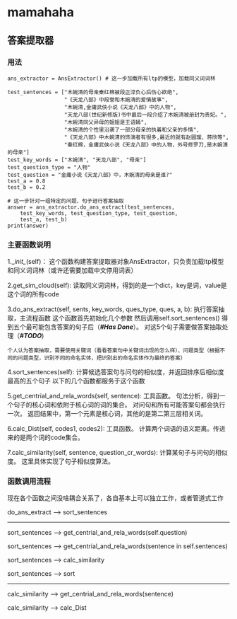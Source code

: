 # mamahaha

## 答案提取器

### 用法
```
ans_extractor = AnsExtractor() # 这一步加载所有ltp的模型，加载同义词词林

test_sentences = ["木婉清的母亲秦红棉被段正淳负心后伤心欲绝",
                  "《天龙八部》中段誉和木婉清的爱情故事",
                  "木婉清,金庸武侠小说《天龙八部》中的人物",
                  "天龙八部(世纪新修版)书中最后一段介绍了木婉清被册封为贵妃。",
                  "木婉清同父异母的姐姐是王语嫣",
                  "木婉清的个性里沿袭了一部分母亲的执着和父亲的多情",
                  "《天龙八部》中木婉清的饰演者有很多,最近的就有赵圆瑗、蒋欣等",
                  "秦红棉，金庸武侠小说《天龙八部》中的人物，外号修罗刀,是木婉清的母亲"]
test_key_words = ["木婉清", "天龙八部", "母亲"]
test_question_type = "人物"
test_question = "金庸小说《天龙八部》中，木婉清的母亲是谁?"
test_a = 0.8
test_b = 0.2

# 这一步针对一组特定的问题、句子进行答案抽取
answer = ans_extractor.do_ans_extract(test_sentences,
    test_key_words, test_question_type, test_question,
    test_a, test_b)
print(answer)
```

### 主要函数说明
1.\__init\__(self)：
    这个函数构建答案提取器对象AnsExtractor，只负责加载ltp模型和同义词词林（或许还需要加载中文停用词表）
    
2.get_sim_cloud(self):
    读取同义词词林，得到的是一个dict，key是词，value是这个词的所有code
    
3.do_ans_extract(self, sents, key_words, ques_type, ques, a, b):
    执行答案抽取，主流程函数
    这个函数首先初始化几个参数
    然后调用self.sort_sentences()
    得到五个最可能包含答案的句子后（***#Has Done***）。
    对这5个句子需要做答案抽取处理（***#TODO***)
    
    个人认为答案抽取，需要使用关键词（看看答案句中关键词出现的怎么样）、问题类型（根据不同的问题类型，识别不同的命名实体，把识别出的命名实体作为最终的答案）

4.sort_sentences(self):
    计算候选答案句与问句的相似度，并返回排序后相似度最高的五个句子
    以下的几个函数都服务于这个函数
    
5.get_centrial_and_rela_words(self, sentence):
    工具函数。
    句法分析，得到一个句子的核心词和依附于核心词的词的集合。
    对问句和所有可能答案句都会执行一次。
    返回结果中，第一个元素是核心词，其他的是第二第三层相关词。
    
6.calc_Dist(self, codes1, codes2):
    工具函数。
    计算两个词语的语义距离。传进来的是两个词的code集合。
    
7.calc_similarity(self, sentence, question_cr_words):
    计算某句子与问句的相似度。
    这里具体实现了句子相似度算法。

    
### 函数调用流程
现在各个函数之间没啥耦合关系了，各自基本上可以独立工作，或者管道式工作

do_ans_extract --> sort_sentences
___
sort_sentences --> get_centrial_and_rela_words(self.question)

sort_sentences --> get_centrial_and_rela_words(sentence in  self.sentences)

sort_sentences --> calc_similarity

sort_sentences --> sort
___
calc_similarity --> get_centrial_and_rela_words(sentence)

calc_similarity --> calc_Dist






  
